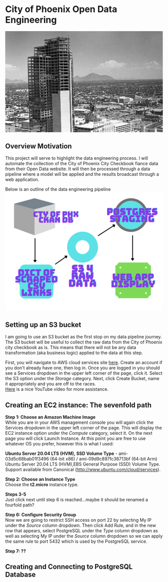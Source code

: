 # City of Phoenix Open Data Engineering

<img src="images/phx.jpg" width="800">  

## Overview Motivation  

This project will serve to highlight the data engineering process. I will automate the collection of the City of Phoenix City Checkbook fiance data from their Open Data website. It will then be processed through a data pipeline where a model will be applied and the results broadcast through a web application.  


Below is an outline of the data engineering pipeline  
<img src="images/pipeline_process.png" width="800">  


## Setting up an S3 bucket  

I am going to use an S3 bucket as the first stop on my data pipeline journey. The S3 bucket will be useful to collect the raw data from the City of Phoenix city checkbook as is. This means that there will not be any data transformation (aka business logic) applied to the data at this step.

First, you will navigate to AWS cloud services site [here](https://aws.amazon.com/). Create an account if you don't already have one, then log in. Once you are logged in you should see a Services dropdown in the upper left corner of the page, click it. Select the S3 option under the *Storage* category. Next, click Create Bucket, name it appropriately and you are off to the races.  
[Here](https://www.youtube.com/watch?v=fc05rd0iZhM) is a nice YouTube video for more assistance.


## Creating an EC2 instance: The sevenfold path  

**Step 1: Choose an Amazon Machine Image**  
While you are in your AWS management console you will again click the Services dropdown in the upper left corner of the page. This will display the EC2 instance option under the *Compute* category, select it. On the next page you will click Launch Instance. At this point you are free to use whatever OS you prefer, however this is what I used:  

**Ubuntu Server 20.04 LTS (HVM), SSD Volume Type** - ami-03d5c68bab01f3496 (64-bit x86) / ami-09d9c897fc36713bf (64-bit Arm)  
Ubuntu Server 20.04 LTS (HVM),EBS General Purpose (SSD) Volume Type. Support available from Canonical (http://www.ubuntu.com/cloud/services).  

**Step 2: Choose an Instance Type**  
Choose the **t2.micro** instance type.   

**Steps 3-5**  
Just click next until step 6 is reached...maybe it should be renamed a fourfold path?  

**Step 6: Configure Security Group**  
Now we are going to restrict SSH access on port 22 by selecting My IP under the *Source* column dropdown. Then click Add Rule, and in the new row that appears, select PostgreSQL under the *Type* column dropdown as well as selecting My IP under the *Source* column dropdown so we can apply the same rule to port 5432 which is used by the PostgreSQL service.

**Step 7: ??**

## Creating and Connecting to PostgreSQL Database  

